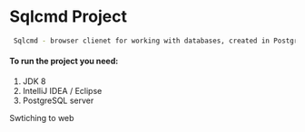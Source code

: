 # Sqlcmd Project
```sh
 Sqlcmd - browser clienet for working with databases, created in PostgreSql.
```
#### To run the project you need:
1. JDK 8
2. IntelliJ IDEA / Eclipse
3. PostgreSQL server

Swtiching to web

